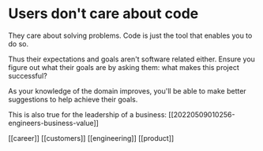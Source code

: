 # Users don't care about code

They care about solving problems. Code is just the tool that enables you to do so.

Thus their expectations and goals aren't software related either. Ensure you figure out what their goals are by asking them: what makes this project successful?

As your knowledge of the domain improves, you'll be able to make better suggestions to help achieve their goals.

This is also true for the leadership of a business: [[20220509010256-engineers-business-value]]

[[career]]
[[customers]]
[[engineering]]
[[product]]